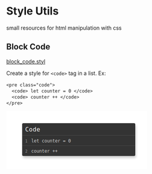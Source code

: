 # Style Utils
small resources for html manipulation with css

## Block Code
[block_code.styl](https://github.com/JaisonPeres/css-utils/blob/master/block_code.styl)

Create a style for ```<code>``` tag in a list.
 Ex: 
 ```
 <pre class="code">
   <code> let counter = 0 </code>
   <code> counter ++ </code>
 </pre>
 ```
 
![Example](https://github.com/JaisonPeres/Style-Utils/blob/master/Screenshot_2019-06-04%20Dashboard.png)
